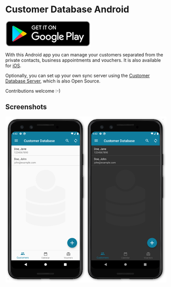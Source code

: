 # Customer Database Android
[![Play Store](.github/playstore-badge.svg)](https://play.google.com/store/apps/details?id=de.georgsieber.customerdb)

With this Android app you can manage your customers separated from the private contacts, business appointments and vouchers. It is also available for [iOS](https://github.com/schorschii/customerdb-ios).

Optionally, you can set up your own sync server using the [Customer Database Server](https://github.com/schorschii/customerdb-server), which is also Open Source.

Contributions welcome :-)

## Screenshots
![Screenshot](.github/screenshot.png)
